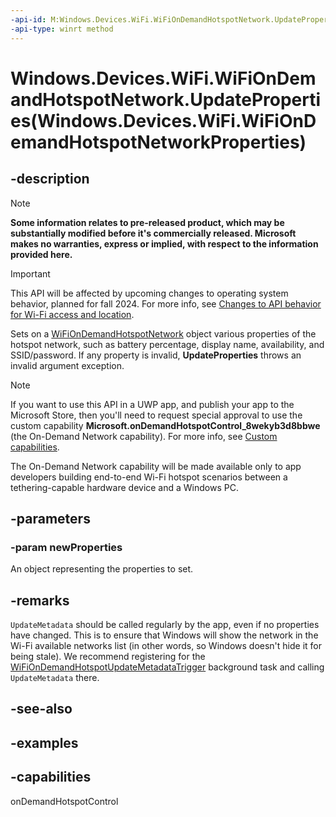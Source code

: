 ```yaml
---
-api-id: M:Windows.Devices.WiFi.WiFiOnDemandHotspotNetwork.UpdateProperties(Windows.Devices.WiFi.WiFiOnDemandHotspotNetworkProperties)
-api-type: winrt method
---
```


# Windows.Devices.WiFi.WiFiOnDemandHotspotNetwork.UpdateProperties(Windows.Devices.WiFi.WiFiOnDemandHotspotNetworkProperties)

<!--
public void UpdateProperties (Windows.Devices.WiFi.WiFiOnDemandHotspotNetworkProperties newProperties);
-->


## -description

> [!NOTE]
> **Some information relates to pre-released product, which may be substantially modified before it's commercially released. Microsoft makes no warranties, express or implied, with respect to the information provided here.**

> [!IMPORTANT]
> This API will be affected by upcoming changes to operating system behavior, planned for fall 2024. For more info, see [Changes to API behavior for Wi-Fi access and location](/windows/win32/nativewifi/wi-fi-access-location-changes).


Sets on a [WiFiOnDemandHotspotNetwork](wifiondemandhotspotnetwork.md) object various properties of the hotspot network, such as battery percentage, display name, availability, and SSID/password. If any property is invalid, **UpdateProperties** throws an invalid argument exception.

> [!NOTE]
> If you want to use this API in a UWP app, and publish your app to the Microsoft Store, then you'll need to request special approval to use the custom capability **Microsoft.onDemandHotspotControl_8wekyb3d8bbwe** (the On-Demand Network capability). For more info, see [Custom capabilities](/windows/uwp/packaging/app-capability-declarations#custom-capabilities).
>
> The On-Demand Network capability will be made available only to app developers building end-to-end Wi-Fi hotspot scenarios between a tethering-capable hardware device and a Windows PC.

## -parameters

### -param newProperties

An object representing the properties to set.

## -remarks

`UpdateMetadata` should be called regularly by the app, even if no properties have changed. This is to ensure that Windows will show the network in the Wi-Fi available networks list (in other words, so Windows doesn't hide it for being stale). We recommend registering for the [WiFiOnDemandHotspotUpdateMetadataTrigger](/uwp/api/windows.applicationmodel.background.wifiondemandhotspotupdatemetadatatrigger) background task and calling `UpdateMetadata` there.

## -see-also

## -examples

## -capabilities
onDemandHotspotControl
